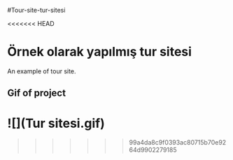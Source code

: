 #Tour-site-tur-sitesi

<<<<<<< HEAD
<h1> Örnek olarak yapılmış tur sitesi </h1>

An example of tour site.

<h2>Gif of project </h2>

![](Tur sitesi.gif)
=======
>>>>>>> 99a4da8c9f0393ac80715b70e9264d9902279185
